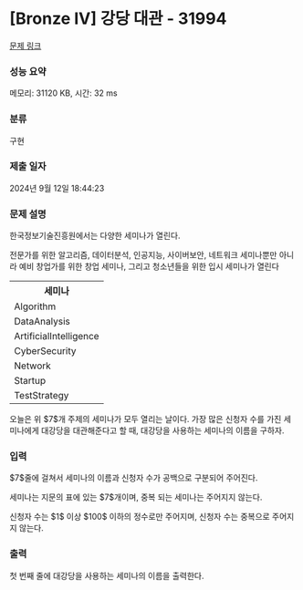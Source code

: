 # [Bronze IV] 강당 대관 - 31994 

[문제 링크](https://www.acmicpc.net/problem/31994) 

### 성능 요약

메모리: 31120 KB, 시간: 32 ms

### 분류

구현

### 제출 일자

2024년 9월 12일 18:44:23

### 문제 설명

<p>한국정보기술진흥원에서는 다양한 세미나가 열린다.</p>

<p>전문가를 위한 알고리즘, 데이터분석, 인공지능, 사이버보안, 네트워크 세미나뿐만 아니라 예비 창업가를 위한 창업 세미나, 그리고 청소년들을 위한 입시 세미나가 열린다</p>

<table class="table table-bordered table-center-30 th-center td-center">
	<tbody>
		<tr>
			<th>세미나</th>
		</tr>
		<tr>
			<td>Algorithm</td>
		</tr>
		<tr>
			<td>DataAnalysis</td>
		</tr>
		<tr>
			<td>ArtificialIntelligence</td>
		</tr>
		<tr>
			<td>CyberSecurity</td>
		</tr>
		<tr>
			<td>Network</td>
		</tr>
		<tr>
			<td>Startup</td>
		</tr>
		<tr>
			<td>TestStrategy</td>
		</tr>
	</tbody>
</table>

<p>오늘은 위 $7$개 주제의 세미나가 모두 열리는 날이다. 가장 많은 신청자 수를 가진 세미나에게 대강당을 대관해준다고 할 때, 대강당을 사용하는 세미나의 이름을 구하자.</p>

### 입력 

 <p>$7$줄에 걸쳐서 세미나의 이름과 신청자 수가 공백으로 구분되어 주어진다.</p>

<p>세미나는 지문의 표에 있는 $7$개이며, 중복 되는 세미나는 주어지지 않는다.</p>

<p>신청자 수는 $1$ 이상 $100$ 이하의 정수로만 주어지며, 신청자 수는 중복으로 주어지지 않는다.</p>

### 출력 

 <p>첫 번째 줄에 대강당을 사용하는 세미나의 이름을 출력한다.</p>

